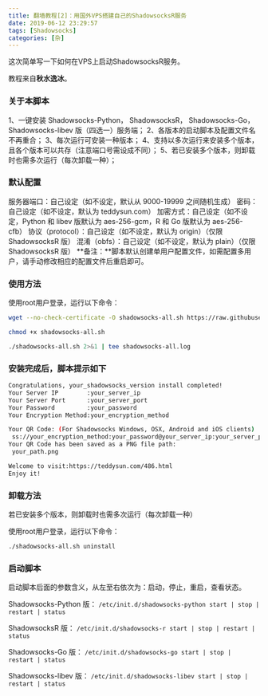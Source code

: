 ```yaml
---
title: 翻墙教程[2]：用国外VPS搭建自己的ShadowsocksR服务
date: 2019-06-12 23:29:57
tags: [Shadowsocks]
categories: [杂]
---
```


这次简单写一下如何在VPS上启动ShadowsocksR服务。

<!-- more -->

教程来自**秋水逸冰**。



### 关于本脚本 

1、一键安装 Shadowsocks-Python， ShadowsocksR， Shadowsocks-Go， Shadowsocks-libev 版（四选一）服务端；
2、各版本的启动脚本及配置文件名不再重合；
3、每次运行可安装一种版本；
4、支持以多次运行来安装多个版本，且各个版本可以共存（注意端口号需设成不同）；
5、若已安装多个版本，则卸载时也需多次运行（每次卸载一种）；



### 默认配置 

服务器端口：自己设定（如不设定，默认从 9000-19999 之间随机生成）
密码：自己设定（如不设定，默认为 teddysun.com）
加密方式：自己设定（如不设定，Python 和 libev 版默认为 aes-256-gcm，R 和 Go 版默认为 aes-256-cfb）
协议（protocol）：自己设定（如不设定，默认为 origin）（仅限 ShadowsocksR 版）
混淆（obfs）：自己设定（如不设定，默认为 plain）（仅限 ShadowsocksR 版）
**备注：**脚本默认创建单用户配置文件，如需配置多用户，请手动修改相应的配置文件后重启即可。



### 使用方法

使用root用户登录，运行以下命令：

```bash
wget --no-check-certificate -O shadowsocks-all.sh https://raw.githubusercontent.com/teddysun/shadowsocks_install/master/shadowsocks-all.sh

chmod +x shadowsocks-all.sh

./shadowsocks-all.sh 2>&1 | tee shadowsocks-all.log
```



### 安装完成后，脚本提示如下

```bash
Congratulations, your_shadowsocks_version install completed!
Your Server IP        :your_server_ip
Your Server Port      :your_server_port
Your Password         :your_password
Your Encryption Method:your_encryption_method

Your QR Code: (For Shadowsocks Windows, OSX, Android and iOS clients)
 ss://your_encryption_method:your_password@your_server_ip:your_server_port
Your QR Code has been saved as a PNG file path:
 your_path.png

Welcome to visit:https://teddysun.com/486.html
Enjoy it!
```



### 卸载方法

若已安装多个版本，则卸载时也需多次运行（每次卸载一种）

使用root用户登录，运行以下命令：

```bash
./shadowsocks-all.sh uninstall
```



### 启动脚本 

启动脚本后面的参数含义，从左至右依次为：启动，停止，重启，查看状态。

Shadowsocks-Python 版：
`/etc/init.d/shadowsocks-python start | stop | restart | status`

ShadowsocksR 版：
`/etc/init.d/shadowsocks-r start | stop | restart | status`

Shadowsocks-Go 版：
`/etc/init.d/shadowsocks-go start | stop | restart | status`

Shadowsocks-libev 版：
`/etc/init.d/shadowsocks-libev start | stop | restart | status`

